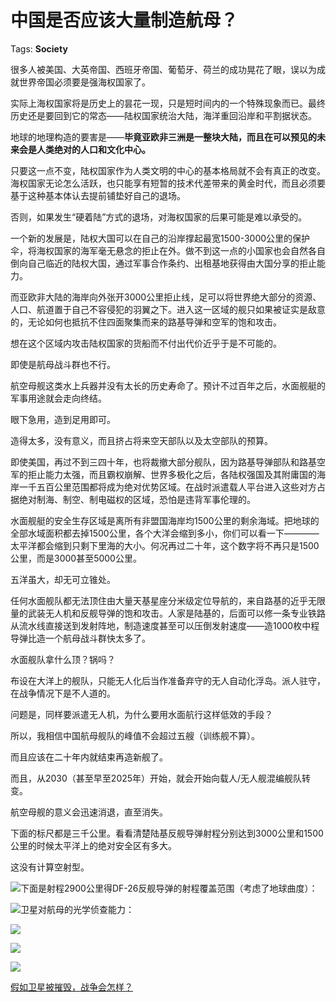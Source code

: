 # 中国是否应该大量制造航母？

Tags: **Society**

很多人被美国、大英帝国、西班牙帝国、葡萄牙、荷兰的成功晃花了眼，误以为成就世界帝国必须要是强海权国家了。

实际上海权国家将是历史上的昙花一现，只是短时间内的一个特殊现象而已。最终历史还是要回到它的常态——陆权国家统治大陆，海洋重回沿岸和平割据状态。

地球的地理构造的要害是——**毕竟亚欧非三洲是一整块大陆，而且在可以预见的未来会是人类绝对的人口和文化中心。**

只要这一点不变，陆权国家作为人类文明的中心的基本格局就不会有真正的改变。海权国家无论怎么活跃，也只能享有短暂的技术代差带来的黄金时代，而且必须要基于这种基本体认去提前铺垫好自己的退场。

否则，如果发生“硬着陆”方式的退场，对海权国家的后果可能是难以承受的。

一个新的发展是，陆权大国可以在自己的沿岸撑起最宽1500-3000公里的保护伞，将海权国家的海军毫无悬念的拒止在外。做不到这一点的小国家也会自然各自倒向自己临近的陆权大国，通过军事合作条约、出租基地获得由大国分享的拒止能力。

而亚欧非大陆的海岸向外张开3000公里拒止线，足可以将世界绝大部分的资源、人口、航道置于自己不容侵犯的羽翼之下。进入这一区域的舰只如果被证实是敌意的，无论如何也抵抗不住四面聚集而来的路基导弹和空军的饱和攻击。

想在这个区域内攻击陆权国家的货船而不付出代价近乎于是不可能的。

即使是航母战斗群也不行。

航空母舰这类水上兵器并没有太长的历史寿命了。预计不过百年之后，水面舰艇的军事用途就会走向终结。

眼下急用，造到足用即可。

造得太多，没有意义，而且挤占将来空天部队以及太空部队的预算。

即使美国，再过不到三四十年，也将裁撤大部分舰队，因为路基导弹部队和路基空军的拒止能力太强，而且霸权崩解、世界多极化之后，各陆权强国及其附庸国的海岸一千五百公里范围都将成为绝对优势区域。在战时派遣载人平台进入这些对方占据绝对制海、制空、制电磁权的区域，恐怕是违背军事伦理的。

水面舰艇的安全生存区域是离所有非盟国海岸均1500公里的剩余海域。把地球的全部水域面积都去掉1500公里，各个大洋会缩到多小，你们可以看一下————太平洋都会缩到只剩下里海的大小。何况再过二十年，这个数字将不再只是1500公里，而是3000甚至5000公里。

五洋虽大，却无可立锥处。

任何水面舰队都无法顶住由大量天基星座分米级定位导航的，来自路基的近乎无限量的武装无人机和反舰导弹的饱和攻击。人家是陆基的，后面可以修一条专业铁路从流水线直接送到发射阵地，制造速度甚至可以压倒发射速度——造1000枚中程导弹比造一个航母战斗群快太多了。

水面舰队拿什么顶？锅吗？

布设在大洋上的舰队，只能无人化后当作准备弃守的无人自动化浮岛。派人驻守，在战争情况下是不人道的。

问题是，同样要派遣无人机，为什么要用水面航行这样低效的手段？

所以，我相信中国航母舰队的峰值不会超过五艘（训练舰不算）。

而且应该在二十年内就结束再造新舰了。

而且，从2030（甚至早至2025年）开始，就会开始向载人/无人舰混编舰队转变。

航空母舰的意义会迅速消退，直至消失。

下面的标尺都是三千公里。看看清楚陆基反舰导弹射程分别达到3000公里和1500公里的时候太平洋上的绝对安全区有多大。

这没有计算空射型。

![](https://pic1.zhimg.com/50/v2-eb28a6f1b6c916dcb70c8d46fc294c5b_hd.jpg?source=1940ef5c)下面是射程2900公里得DF-26反舰导弹的射程覆盖范围（考虑了地球曲度）：

![](https://pic2.zhimg.com/50/v2-7bded28d263e7b49f86e971da0131b1b_hd.jpg?source=1940ef5c)卫星对航母的光学侦查能力：

![](https://pic1.zhimg.com/50/v2-0131bd960472f459fabb511bd338210d_hd.jpg?source=1940ef5c)  


![](https://pic1.zhimg.com/50/v2-4867a2109010b2b2c00b61adc9839e70_hd.jpg?source=1940ef5c)  


![](https://pic1.zhimg.com/50/v2-80d494df60a32e0bfbe8b38865e1fb51_hd.jpg?source=1940ef5c)  


[假如卫星被摧毁，战争会怎样？](https://www.zhihu.com/question/22795823/answer/1285944745)

